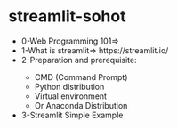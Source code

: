 # streamlit-sohot

<ul>
  <li>0-Web Programming 101=> </li>
  <li>1-What is streamlit=> https://streamlit.io/ </li>
  <li>2-Preparation and prerequisite: </li>
    <ul>
      <li>CMD (Command Prompt)</li>
      <li>Python distribution</li>
      <li>Virtual environment</li>
      <li>Or Anaconda Distribution</li>
    </ul>
  </li>
  <li>3-Streamlit Simple Example</li>
</ul>
